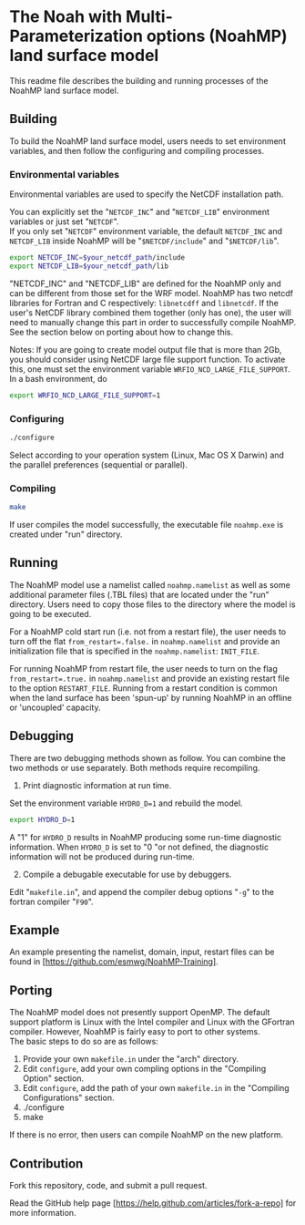 # The Noah with Multi-Parameterization options (NoahMP) land surface model

This readme file describes the building and running processes of the NoahMP land surface model.

## Building
To build the NoahMP land surface model, users needs to set environment variables, and then follow the configuring and compiling processes.

### Environmental variables

Environmental variables are used to specify the NetCDF installation path.

You can explicitly set the "`NETCDF_INC`" and "`NETCDF_LIB`" environment variables or just set "`NETCDF`".  
If you only set "`NETCDF`" environment variable, the default `NETCDF_INC` and `NETCDF_LIB` inside NoahMP
will be "`$NETCDF/include`" and "`$NETCDF/lib`".

```bash
export NETCDF_INC=$your_netcdf_path/include
export NETCDF_LIB=$your_netcdf_path/lib
```

"NETCDF_INC" and "NETCDF_LIB" are defined for the NoahMP only and can be different from those 
set for the WRF model. NoahMP has two netcdf libraries for Fortran and C respectively: 
`libnetcdff` and `libnetcdf`. If the user's NetCDF library combined them together (only has one), 
the user will need to manually change this part in order to successfully compile NoahMP. 
See the section below on porting about how to change this.

Notes: If you are going to create model output file that is more than 2Gb,
      you should consider using NetCDF large file support function. To activate
      this, one must set the environment variable `WRFIO_NCD_LARGE_FILE_SUPPORT`.
      In a bash environment, do
      
```bash
export WRFIO_NCD_LARGE_FILE_SUPPORT=1
```

### Configuring

```bash
./configure
```

Select according to your operation system (Linux, Mac OS X Darwin) and the parallel preferences (sequential or parallel).

### Compiling

```bash
make
``` 

If user compiles the model successfully, the executable file `noahmp.exe` is created under "run" directory.

## Running

The NoahMP model use a namelist called `noahmp.namelist` as well as some additional parameter files (.TBL files) that are located under the "run" directory. Users need to copy those files to the directory where the model is going to be executed.

For a NoahMP cold start run (i.e. not from a restart file), the user needs to turn off the flat `from_restart=.false.` in `noahmp.namelist` and provide an initialization file that is specified in the `noahmp.namelist`: `INIT_FILE`.

For running NoahMP from restart file, the user needs to turn on the flag `from_restart=.true.` in `noahmp.namelist` and provide an existing restart file to the option `RESTART_FILE`. Running from a restart condition is common when the land surface has been 
'spun-up' by running NoahMP in an offline or 'uncoupled' capacity.

## Debugging

There are two debugging methods shown as follow. You can combine the two methods or use separately. Both methods require recompiling.

1) Print diagnostic information at run time.

Set the environment variable `HYDRO_D=1` and rebuild the model.

```bash
export HYDRO_D=1
```
A "1" for `HYDRO_D` results in NoahMP producing some run-time diagnostic information. 
When `HYDRO_D` is set to "0 "or not defined, the diagnostic information will not be produced 
during run-time. 

2) Compile a debugable executable for use by debuggers.

Edit "`makefile.in`", and append the compiler debug options "`-g`" to the fortran compiler "`F90`".

## Example

An example presenting the namelist, domain, input, restart files can be found in [https://github.com/esmwg/NoahMP-Training].

## Porting

The NoahMP model does not presently support OpenMP. The default support platform is Linux 
with the Intel compiler and Linux with the GFortran compiler. However, NoahMP is fairly easy to port to other systems.  
The basic steps to do so are as follows:

1) Provide your own `makefile.in` under the "arch" directory.
2) Edit `configure`, add your own compling options in the "Compiling Option" section.
3) Edit `configure`, add the path of your own `makefile.in` in the "Compiling Configurations" section.
4) ./configure
5) make

If there is no error, then users can compile  NoahMP on the new platform.

## Contribution

Fork this repository, code, and submit a pull request.

Read the GitHub help page [https://help.github.com/articles/fork-a-repo] for more information.
